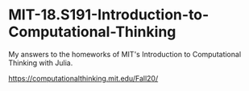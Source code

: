 # MIT-18.S191-Introduction-to-Computational-Thinking
 My answers to the homeworks of MIT's Introduction to Computational Thinking with Julia.

https://computationalthinking.mit.edu/Fall20/
